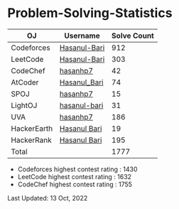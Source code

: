 # Problem-Solving-Statistics

| OJ | Username | Solve Count | 
| -- | -------- | ----------- |
| Codeforces | [Hasanul-Bari](https://codeforces.com/profile/Hasanul-Bari) | 912 | 
| LeetCode | [Hasanul-Bari](https://leetcode.com/Hasanul-Bari/) | 303 | 
| CodeChef | [hasanhp7](https://www.codechef.com/users/hasanhp7) | 42 | 
| AtCoder | [Hasanul_Bari](https://atcoder.jp/users/Hasanul_Bari) | 74 |
| SPOJ | [hasanhp7](https://www.spoj.com/users/hasanhp7/) | 15 | 
| LightOJ | [hasanul-bari](https://lightoj.com/user/hasanul-bari) | 31 | 
| UVA | [hasanhp7](https://onlinejudge.org/index.php?option=com_onlinejudge&Itemid=8&page=show_authorstats&userid=939495) | 186 |
| HackerEarth | [Hasanul Bari](https://www.hackerearth.com/@hasanhp7) | 19 |
| HackerRank | [Hasanul Bari](https://www.hackerrank.com/Hasanul_Bari) | 195 |
| Total | | 1777 |

- Codeforces highest contest rating : 1430
- LeetCode highest contest rating : 1632
- CodeChef highest contest rating : 1755

Last Updated: 13 Oct, 2022
